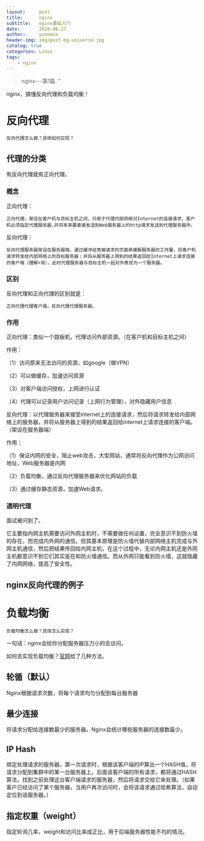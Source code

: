 ```yaml
---
layout:     post
title:      nginx
subtitle:   nginx基础入门
date:       2020-06-27
author:     yuanmie
header-img: img/post-bg-universe.jpg
catalog: true
categories: Linux
tags:
    - nginx
---
```


> nginx---第1篇. ”

nginx，搞懂反向代理和负载均衡！

# 反向代理

`反向代理怎么做？具体如何实现？`

## 代理的分类

有反向代理就有正向代理。

### 概念
正向代理：

	正向代理，架设在客户机与目标主机之间，只用于代理内部网络对Internet的连接请求，客户机必须指定代理服务器,并将本来要直接发送到Web服务器上的http请求发送到代理服务器中。

反向代理：

	反向代理服务器架设在服务器端，通过缓冲经常被请求的页面来缓解服务器的工作量，将客户机请求转发给内部网络上的目标服务器；并将从服务器上得到的结果返回给Internet上请求连接的客户端（理解+背），此时代理服务器与目标主机一起对外表现为一个服务器。
### 区别
反向代理和正向代理的区别就是：
    
    正向代理代理客户端，反向代理代理服务器。

### 作用
正向代理：类似一个跳板机，代理访问外部资源。（在客户机和目标主机之间）

作用：

（1）访问原来无法访问的资源，如google（做VPN）

（2）可以做缓存，加速访问资源

（3）对客户端访问授权，上网进行认证

（4）代理可以记录用户访问记录（上网行为管理），对外隐藏用户信息

反向代理：以代理服务器来接受internet上的连接请求，然后将请求转发给内部网络上的服务器，并将从服务器上得到的结果返回给internet上请求连接的客户端。（架设在服务器端）

作用：

（1）保证内网的安全，阻止web攻击，大型网站，通常将反向代理作为公网访问地址，Web服务器是内网

（2）负载均衡，通过反向代理服务器来优化网站的负载

（3）通过缓存静态资源，加速Web请求。

### 透明代理

面试被问到了。

它主要指内网主机需要访问外网主机时，不需要做任何设置，完全意识不到防火墙的存在，而完成内外网的通信。但其基本原理是防火墙代替内部网络主机完成与外网主机通信，然后把结果传回给内网主机，在这个过程中，无论内网主机还是外网主机都意识不到它们其实是在和防火墙通信。而从外网只能看到防火墙，这就隐藏了内网网络，提高了安全性。

## nginx反向代理的例子

# 负载均衡

`负载均衡怎么做？具体怎么实现？`

一句话：nginx会给你分配服务器压力小的去访问。

如何去实现负载均衡？[官网](http://nginx.org/en/docs/http/load_balancing.html)给了几种方法。

## 轮循（默认）

Nginx根据请求次数，将每个请求均匀分配到每台服务器

## 最少连接

将请求分配给连接数最少的服务器。Nginx会统计哪些服务器的连接数最少。

## IP Hash

绑定处理请求的服务器。第一次请求时，根据该客户端的IP算出一个HASH值，将请求分配到集群中的某一台服务器上。后面该客户端的所有请求，都将通过HASH算法，找到之前处理这台客户端请求的服务器，然后将请求交给它来处理。（如果客户已经访问了某个服务器，当用户再次访问时，会将该请求通过哈希算法，自动定位到该服务器。）

## 指定权重（weight）

指定轮询几率，weight和访问比率成正比，用于后端服务器性能不均的情况。
